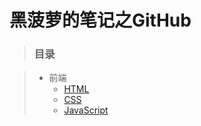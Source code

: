 # 黑菠萝的笔记之GitHub

> ### 目录

> - 前端
>    - [HTML](docs/01-HTML.md)
>    - [CSS](docs/02-CSS.md)
>    - [JavaScript](docs/03-JavaScript.md)

